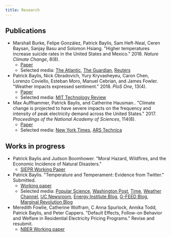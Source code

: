 ```yaml
---
title: Research
---
```


## Publications
<!-- Very difficult to get pandoc-citeproc to do what I want, unfortunately -->
- Marshall Burke, Felipe González, Patrick Baylis, Sam Heft-Neal, Ceren Baysan, Sanjay Basu and Solomon Hsiang. "Higher temperatures increase suicide rates in the United States and Mexico." 2018. *Nature Climate Change*, 8(8).
  - [Paper](http://em.rdcu.be/wf/click?upn=lMZy1lernSJ7apc5DgYM8fLeFU9SBVNVGySwNPJsu0A-3D_VU3-2B-2F8HBchm5dOaNevIAhP-2FsrdBAPzAm0rA-2B8dYvjp91uIGUxuZMmROi-2F6Eqk2dEeDOjay71-2FPLqxjXPntLgbnr7aL7PFwk89m5mkkKJA85bJ0q-2FF-2BV3rt1updqnxYlychJR-2BrxZPi0U9wjHq9p4AH3ys-2BYDzrFjajNsbSahaZFujVMoZaQz7eJu4lg-2FHO2m2SU87s2p5kcq4CTTitYYn3fyVEp8qKuhd5rvXuClipbHR5sl7hN-2FbCZbMdzmhS2OxAkqe4SuxwbogpRkFmJGaw-3D-3D)
  - Selected media:  [The Atlantic](https://www.theatlantic.com/science/archive/2018/07/high-temperatures-cause-suicide-rates-to-increase/565826/),  [The Guardian](https://www.theguardian.com/environment/2018/jul/23/rising-temperatures-linked-to-increased-suicide-rates),  [Reuters](https://www.reuters.com/article/us-usa-climatechange-suicide/rising-heat-linked-to-suicide-spikes-in-us-and-mexico-idUSKBN1KD1WR)
- Patrick Baylis, Nick Obradovich, Yury Kryvasheyeu, Caron Chen, Lorenzo Coviello, Esteban Moro, Manuel Cebrian, and James Fowler. "Weather impacts expressed sentiment." 2018. *PloS One*, 13(4).
  - [Paper](http://journals.plos.org/plosone/article?id=10.1371/journal.pone.0195750)
  - Selected media:  [MIT Technology Review](https://www.technologyreview.com/s/608961/billion-tweet-study-proves-we-write-happier-messages-when-the-weather-is-good/)
- Max Auffhammer, Patrick Baylis, and Catherine Hausman.. "Climate change is projected to have severe impacts on the frequency and intensity of peak electricity demand across the United States." 2017. *Proceedings of the National Academy of Sciences*, 114(8).
  - [Paper](http://www.pnas.org/content/114/8/1886.full)
  - Selected media:  [New York Times](https://www.nytimes.com/interactive/2017/06/22/climate/95-degree-day-maps.html),  [ARS Technica](https://arstechnica.com/science/2017/02/us-electric-grid-isnt-ready-to-handle-our-future-climate/)

## Works in progress

- Patrick Baylis and Judson Boomhower. "Moral Hazard, Wildfires, and the Economic Incidence of Natural Disasters." 
  - [SIEPR Working Paper](https://siepr.stanford.edu/sites/default/files/publications/18-044.pdf)
- Patrick Baylis. "Temperature and Temperament: Evidence from Twitter." Submitted.
  - [Working paper](http://www.patrickbaylis.com/pdf/Baylis_TT.pdf)
  - Selected media:  [Popular Science](https://www.popsci.com/science-confirms-obvious-we-hate-being-hot),  [Washington Post](https://www.washingtonpost.com/news/wonk/wp/2016/01/07/clear-evidence-that-cold-days-are-better-than-hot-ones/?noredirect=on&utm_term=.1338bbea7602),  [Time](http://time.com/4172187/temperature-weather-hot-cold-preferences/),  [Weather Channel](https://weather.com/health/news/weather-makes-us-more-miserable),  [UC Newsroom](https://www.universityofcalifornia.edu/news/what-billion-tweets-tell-us-about-climate-change),  [Energy Institute Blog](https://energyathaas.wordpress.com/2015/12/07/heat-and-happiness/),  [G-FEED Blog](http://www.g-feed.com/2015/12/warming-makes-people-unhappy-evidence.html),  [Marginal Revolution Blog](https://marginalrevolution.com/marginalrevolution/2016/01/do-you-get-grumpy-over-seventy-degrees-fahrenheit.html)
- Meredith Fowlie, Catherine Wolfram, C Anna Spurlock, Annika Todd, Patrick Baylis, and Peter Cappers. "Default Effects, Follow-on Behavior and Welfare in Residential Electricity Pricing Programs." Revise and resubmit.
  - [NBER Working paper](http://conference.nber.org/confer/2015/SI2015/EEE/Cappers_Fowlie_Spurlock_Todd_Wolfram_Baylis.pdf)
